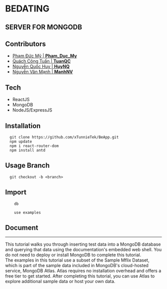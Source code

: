 # BEDATING

## SERVER FOR MONGODB

## Contributors

 - <a href = "https://www.facebook.com/mynameismy99" >Phạm Đức Mỹ | <b>Pham_Duc_My</b> </a>
 - <a href = "https://www.facebook.com/FSTunnie" >Quách Công Tuấn | <b>TuanQC</b> </a>
 - <a href = "https://www.facebook.com/NQHNTD" >Nguyễn Quốc Huy | <b>HuyNQ</b> </a>
 - <a href = "https://www.facebook.com/manhchelsea6698" >Nguyễn Văn Mạnh | <b>ManhNV</b> </a>


## Tech
  * ReactJS
  * MongoDB
  * NodeJS/ExpressJS
  
## Installation
      git clone https://github.com/xTunnieTek/BeApp.git
      npm update
      npm i react-router-dom
      npm install antd

## Usage Branch
      git checkout -b <branch>
      

## Import 
        db

        use examples

## Document
<hr>
<p>
This tutorial walks you through inserting test data into a MongoDB database and querying that data using the documentation's embedded web shell. You do not need to deploy or install MongoDB to complete this tutorial.
<br>The examples in this tutorial use a subset of the Sample Mflix Dataset, which is part of the sample data included in MongoDB's cloud-hosted service, 
MongoDB Atlas. Atlas requires no installation overhead and offers a free tier to get started. After completing this tutorial, you can use Atlas to explore additional sample data or host your own data.
</p>
